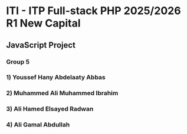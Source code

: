 # ITI - ITP Full-stack PHP 2025/2026 R1 New Capital
## JavaScript Project

### Group 5
### 1) Youssef Hany Abdelaaty Abbas
### 2) Muhammed Ali Muhammed Ibrahim
### 3) Ali Hamed Elsayed Radwan
### 4) Ali Gamal Abdullah


